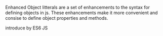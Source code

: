 Enhanced Object litterals are a set of enhancements to the syntax for defining objects in js. These enhancements make it more convenient and consise to define object properties and methods.

introduce by ES6 JS